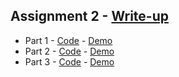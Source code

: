 ## Assignment 2 - [Write-up](https://github.com/NickBeukema/CIS367-Homework2/wiki/Assignment-2-Write-up)

* Part 1 - [Code](https://github.com/NickBeukema/CIS367-Homework2/tree/master/part-1) - [Demo](https://nickbeukema.github.io/CIS367-Homework2/part-1/)
* Part 2 - [Code](https://github.com/NickBeukema/CIS367-Homework2/tree/master/part-2) - [Demo](https://nickbeukema.github.io/CIS367-Homework2/part-2/)
* Part 3 - [Code](https://github.com/NickBeukema/CIS367-Homework2/tree/master/part-3) - [Demo](https://nickbeukema.github.io/CIS367-Homework2/part-3/)